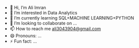 - 👋 Hi, I’m Ali Imran
- 👀 I’m interested in Data Analytics
- 🌱 I’m currently learning SQL+MACHINE LEARNING+PYTHON
- 💞️ I’m looking to collaborate on ...
- 📫 How to reach me ali3043904@gmail.com
- 😄 Pronouns: ...
- ⚡ Fun fact: ...

<!---
ItxaliImran/ItxaliImran is a ✨ special ✨ repository because its `README.md` (this file) appears on your GitHub profile.
You can click the Preview link to take a look at your changes.
--->
